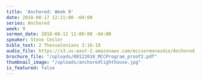 ```yaml
---
title: 'Anchored: Week 9'
date: 2018-08-17 12:21:00 -04:00
series: Anchored
week: 9
sermon_date: 2018-08-12 11:00:00 -04:00
speaker: Steve Cesler
bible_text: 2 Thessalonians 3:16-18
audio_file: https://s3.us-east-2.amazonaws.com/mccsermonaudio/Anchored_+Week+9.lite.mp3
brochure_file: "/uploads/08122018_MCCProgram_proof2.pdf"
thumbnail_image: "/uploads/anchoredlighthouse.jpg"
is_featured: false
---
```


